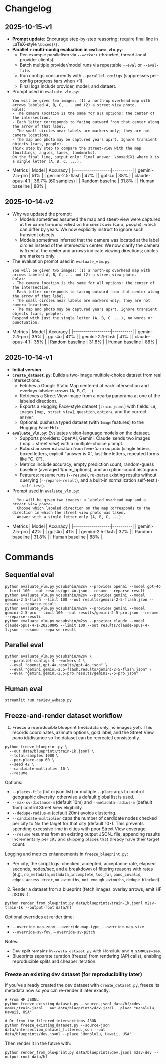 # Changelog

## 2025-10-15-v1
- **Prompt update**: Encourage step-by-step reasoning; require final line in LaTeX-style `\boxed{X}`.
- **Parallel + multi-config evaluation in `evaluate_vlm.py`**:
  - Per-example parallelism via `--workers` (threaded, thread-local provider clients).
  - Batch multiple provider/model runs via repeatable `--eval` or `--eval-file`.
  - Run configs concurrently with `--parallel-configs` (suppresses per-config progress bars when >1).
  - Final logs include provider, model, and dataset.
- Prompt used in `evaluate_vlm.py`:
  ```
  You will be given two images: (1) a north-up overhead map with arrows labeled A, B, C, ... and (2) a street-view photo.
  Rules:
  - The camera location is the same for all options: the center of the intersection.
  - Each letter corresponds to facing outward from that center along the arrow of that label.
  - The small circles near labels are markers only; they are not camera locations.
  - The map and photo may be captured years apart. Ignore transient objects (cars, people).
  Think step by step to compare the street-view with the map (buildings, angles, lanes, landmarks).
  On the final line, output only: Final answer: \boxed{X} where X is a single letter (A, B, C, ...).
  ```
- Metrics
  | Model             | Accuracy |
  |-------------------|----------|
  | gemini-2.5-pro    | 51%      |
  | gemini-2.5-flash  | 47%      |
  | gpt-4o            | 38%      |
  | claude-opus-4.1   | 36.7% (60 samples) |
  | Random baseline   | 31.8%    |
  | Human baseline    | 88%      |

## 2025-10-14-v2
- Why we updated the prompt:
  - Models sometimes assumed the map and street-view were captured at the same time and relied on transient cues (cars, people), which can differ by years. We now explicitly instruct to ignore such transient objects.
  - Models sometimes inferred that the camera was located at the label circles instead of the intersection center. We now clarify the camera is fixed at the center and arrows indicate viewing directions; circles are markers only.
- The evaluation prompt used in `evaluate_vlm.py`:
  ```
  You will be given two images: (1) a north-up overhead map with arrows labeled A, B, C, ... and (2) a street-view photo.
  Rules:
  - The camera location is the same for all options: the center of the intersection.
  - Each letter corresponds to facing outward from that center along the arrow of that label.
  - The small circles near labels are markers only; they are not camera locations.
  - The map and photo may be captured years apart. Ignore transient objects (cars, people).
  Respond with just the single letter (A, B, C, ...), no words or punctuation.
  ```
- Metrics
  | Model             | Accuracy |
  |-------------------|----------|
  | gemini-2.5-pro    | 39%      |
  | gpt-4o            | 47%      |
  | gemini-2.5-flash  | 41%      |
  | claude-opus-4.1   | 35%      |
  | Random baseline   | 31.8%    |
  | Human baseline    | 88%      |

## 2025-10-14-v1
- **Initial version**
- **`create_dataset.py`**: Builds a two-image multiple-choice dataset from real intersections.
  - Fetches a Google Static Map centered at each intersection and overlays labeled arrows (A, B, C, ...).
  - Retrieves a Street View image from a nearby panorama at one of the labeled directions.
  - Exports a Hugging Face-style dataset (`train.jsonl`) with fields: `id`, `images` `[map, street_view]`, `question`, `options`, and the correct `answer`.
  - Optional: pushes a typed dataset (with `Image` features) to the Hugging Face Hub.
- **`evaluate_vlm.py`**: Evaluates vision-language models on the dataset.
  - Supports providers: OpenAI, Gemini, Claude; sends two images (map + street view) with a multiple-choice prompt.
  - Robust answer extraction from free-form outputs (single letters, boxed letters, explicit "answer is X", last-line letters, repeated forms like "C. C").
  - Metrics include accuracy, empty prediction count, random-guess baseline (averaged 1/num_options), and an option-count histogram.
  - Features: resume runs (`--resume`), re-parse existing results without querying (`--reparse-result`), and a built-in normalization self-test (`--self-test`).
- Prompt used in `evaluate_vlm.py`:
  ```
    You will be given two images: a labeled overhead map and a street-view photo.
    Choose which labeled direction on the map corresponds to the direction in which the street view photo was taken.
    Answer with a single letter only (A, B, C, ...).
  ```
- Metrics
  | Model             | Accuracy |
  |-------------------|----------|
  | gemini-2.5-pro    | 42%      |
  | gpt-4o            | 41%      |
  | gemini-2.5-flash  | 32%      |
  | Random baseline   | 31.8%    |
  | Human baseline    | 88%      |

# Commands

## Sequential eval
```
python evaluate_vlm.py yosubshin/m2sv --provider openai --model gpt-4o --limit 100 --out results/gpt-4o.json --resume --reparse-result
python evaluate_vlm.py yosubshin/m2sv --provider gemini --model gemini-2.5-flash --limit 100 --out results/gemini-2-5-flash.json --resume --reparse-result
python evaluate_vlm.py yosubshin/m2sv --provider gemini --model gemini-2.5-pro --limit 100 --out results/gemini-2-5-pro.json --resume --reparse-result
python evaluate_vlm.py yosubshin/m2sv --provider claude --model claude-opus-4-1-20250805 --limit 100 --out results/claude-opus-4-1.json --resume --reparse-result
```

## Parallel eval
```
python evaluate_vlm.py yosubshin/m2sv \
  --parallel-configs 4 --workers 4 \
  --eval "openai,gpt-4o,results/gpt-4o.json" \
  --eval "gemini,gemini-2.5-flash,results/gemini-2-5-flash.json" \
  --eval "gemini,gemini-2.5-pro,results/gemini-2-5-pro.json"
```

## Human eval
```
streamlit run review_webapp.py
```

## Freeze-and-render dataset workflow

1) Freeze a reproducible blueprint (metadata only, no images yet). This records coordinates, azimuth options, gold label, and the Street View pano id/distance so the dataset can be recreated consistently.

```
python freeze_blueprint.py \
  --out data/blueprints/train-1k.jsonl \
  --total-samples 1000 \
  --per-place-cap 60 \
  --seed 42 \
  --candidate-multiplier 10 \
  --resume
```

Options:
- `--places-file` (txt or json list) or multiple `--place` args to control geographic diversity; otherwise a default global list is used.
- `--max-sv-distance-m` (default 10m) and `--metadata-radius-m` (default 15m) control Street View eligibility.
- `--dedupe-radius-m` (default 20m) avoids clustering.
 - `--candidate-multiplier` caps the number of candidate nodes checked per city to N× the target for that city (default 10×). This prevents spending excessive time in cities with poor Street View coverage.
 - `--resume` resumes from an existing output JSONL file, appending results incrementally per city and skipping places that already have their target count.

Logging and metrics enhancements in `freeze_blueprint.py`:
- Per city, the script logs: checked, accepted, acceptance rate, elapsed seconds, nodes/sec, and a breakdown of filtering reasons with rates (e.g., `no_metadata`, `metadata_incomplete`, `too_far`, `pano_invalid`, `edges_access_error`, `no_azimuths`, `not_enough_azimuths`, `dedupe_blocked`).

2) Render a dataset from a blueprint (fetch images, overlay arrows, emit HF JSONL):

```
python render_from_blueprint.py data/blueprints/train-1k.jsonl m2sv-train-1k --output-root data/hf
```

Optional overrides at render time:
- `--override-map-zoom`, `--override-map-type`, `--override-map-size`
- `--override-sv-fov`, `--override-sv-pitch`

Notes:
- Dev split remains in `create_dataset.py` with Honolulu and `N_SAMPLES=100`.
- Blueprints separate curation (freeze) from rendering (API calls), enabling reproducible splits and cheaper iteration.

### Freeze an existing dev dataset (for reproducibility later)

If you've already created the dev dataset with `create_dataset.py`, freeze its metadata now so you can re-render it later exactly:

```
# From HF JSONL
python freeze_existing_dataset.py --source-jsonl data/hf/<dev-name>/train.jsonl --out data/blueprints/dev.jsonl --place "Honolulu, Hawaii, USA"

# Or from the filtered intersections JSON
python freeze_existing_dataset.py --source-json data/intersection_dataset_filtered.json --out data/blueprints/dev.jsonl --place "Honolulu, Hawaii, USA"
```

Then render it in the future with:
```
python render_from_blueprint.py data/blueprints/dev.jsonl m2sv-dev --output-root data/hf
```
